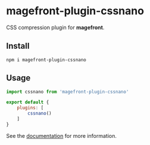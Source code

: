 # magefront-plugin-cssnano

CSS compression plugin for **magefront**.

## Install

    npm i magefront-plugin-cssnano

## Usage

```js
import cssnano from 'magefront-plugin-cssnano'

export default {
    plugins: [
        cssnano()
    ]
}
```

See the [documentation](https://ubermanu.github.io/magefront/#/plugins/cssnano) for more information.
